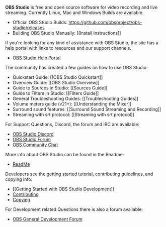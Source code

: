 **OBS Studio** is free and open source software for video recording and live streaming.  Currently Linux, Mac and Windows Builds are available.

* Official OBS Studio Builds: https://github.com/obsproject/obs-studio/releases
* Building OBS Studio Manually: [[Install Instructions]]

If you're looking for any kind of assistance with OBS Studio, the site has a help portal with links to resources and our support channels.
* [OBS Studio Help Portal](https://obsproject.com/help)

The community has created a few guides on how to use OBS Studio:
* Quickstart Guide: [[OBS Studio Quickstart]]
* Overview Guide: [[OBS Studio Overview]]
* Guide to Sources in Studio: [[Sources Guide]]
* Guide to Filters in Studio: [[Filters Guide]]
* General Troubleshooting Guides: [[Troubleshooting Guides]]
* Volume meters guide (v21+): [[Understanding the Mixer]]
* Surround sound features: [[Surround Sound Streaming and Recording]]
* Streaming with srt protocol: [[Streaming with srt protocol]]

For Support Questions, Discord, the forum and IRC are available:  
* [OBS Studio Discord](http://discord.gg/obsproject)
* [OBS Studio Forum](https://obsproject.com/forum/#obs-studio-support.3)  
* [OBS Community Chat](https://obsproject.com/chat)

More info about OBS Studio can be found in the Readme:
* [ReadMe](https://github.com/obsproject/obs-studio/blob/master/README.rst)

Developers see the getting started tutorial, contributing guidelines, and copying info:
* [[Getting Started with OBS Studio Development]]
* [Contributing](https://github.com/obsproject/obs-studio/blob/master/CONTRIBUTING.rst)
* [Copying](https://github.com/obsproject/obs-studio/blob/master/COPYING)

For Development related Questions there is also a forum available:  
* [OBS General Development Forum](https://obsproject.com/forum/list/general-development.21/)
